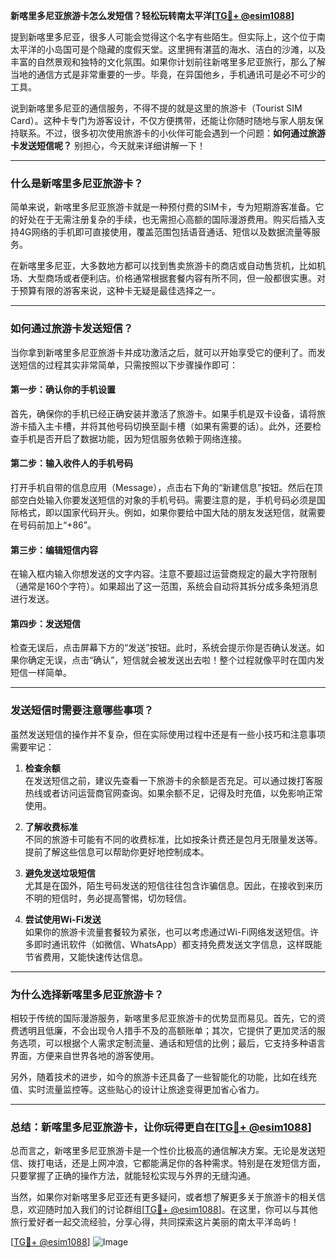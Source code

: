 **新喀里多尼亚旅游卡怎么发短信？轻松玩转南太平洋[[TG💪+ @esim1088](https://t.me/s/esim1088)]**

提到新喀里多尼亚，很多人可能会觉得这个名字有些陌生。但实际上，这个位于南太平洋的小岛国可是个隐藏的度假天堂。这里拥有湛蓝的海水、洁白的沙滩，以及丰富的自然景观和独特的文化氛围。如果你计划前往新喀里多尼亚旅行，那么了解当地的通信方式是非常重要的一步。毕竟，在异国他乡，手机通讯可是必不可少的工具。

说到新喀里多尼亚的通信服务，不得不提的就是这里的旅游卡（Tourist SIM Card）。这种卡专门为游客设计，不仅方便携带，还能让你随时随地与家人朋友保持联系。不过，很多初次使用旅游卡的小伙伴可能会遇到一个问题：**如何通过旅游卡发送短信呢？** 别担心，今天就来详细讲解一下！

---

### **什么是新喀里多尼亚旅游卡？**

简单来说，新喀里多尼亚旅游卡就是一种预付费的SIM卡，专为短期游客准备。它的好处在于无需注册复杂的手续，也无需担心高额的国际漫游费用。购买后插入支持4G网络的手机即可直接使用，覆盖范围包括语音通话、短信以及数据流量等服务。

在新喀里多尼亚，大多数地方都可以找到售卖旅游卡的商店或自动售货机，比如机场、大型商场或者便利店。价格通常根据套餐内容有所不同，但一般都很实惠。对于预算有限的游客来说，这种卡无疑是最佳选择之一。

---

### **如何通过旅游卡发送短信？**

当你拿到新喀里多尼亚旅游卡并成功激活之后，就可以开始享受它的便利了。而发送短信的过程其实非常简单，只需按照以下步骤操作即可：

#### **第一步：确认你的手机设置**
首先，确保你的手机已经正确安装并激活了旅游卡。如果手机是双卡设备，请将旅游卡插入主卡槽，并将其他号码切换至副卡槽（如果有需要的话）。此外，还要检查手机是否开启了数据功能，因为短信服务依赖于网络连接。

#### **第二步：输入收件人的手机号码**
打开手机自带的信息应用（Message），点击右下角的“新建信息”按钮。然后在顶部空白处输入你要发送短信的对象的手机号码。需要注意的是，手机号码必须是国际格式，即以国家代码开头。例如，如果你要给中国大陆的朋友发送短信，就需要在号码前加上“+86”。

#### **第三步：编辑短信内容**
在输入框内输入你想发送的文字内容。注意不要超过运营商规定的最大字符限制（通常是160个字符）。如果超出了这一范围，系统会自动将其拆分成多条短消息进行发送。

#### **第四步：发送短信**
检查无误后，点击屏幕下方的“发送”按钮。此时，系统会提示你是否确认发送。如果你确定无误，点击“确认”，短信就会被发送出去啦！整个过程就像平时在国内发短信一样简单。

---

### **发送短信时需要注意哪些事项？**

虽然发送短信的操作并不复杂，但在实际使用过程中还是有一些小技巧和注意事项需要牢记：

1. **检查余额**  
   在发送短信之前，建议先查看一下旅游卡的余额是否充足。可以通过拨打客服热线或者访问运营商官网查询。如果余额不足，记得及时充值，以免影响正常使用。

2. **了解收费标准**  
   不同的旅游卡可能有不同的收费标准，比如按条计费还是包月无限量发送等。提前了解这些信息可以帮助你更好地控制成本。

3. **避免发送垃圾短信**  
   尤其是在国外，陌生号码发送的短信往往包含诈骗信息。因此，在接收到来历不明的短信时，务必提高警惕，切勿轻信。

4. **尝试使用Wi-Fi发送**  
   如果你的旅游卡流量套餐较为紧张，也可以考虑通过Wi-Fi网络发送短信。许多即时通讯软件（如微信、WhatsApp）都支持免费发送文字信息，这样既能节省费用，又能快速传达信息。

---

### **为什么选择新喀里多尼亚旅游卡？**

相较于传统的国际漫游服务，新喀里多尼亚旅游卡的优势显而易见。首先，它的资费透明且低廉，不会出现令人措手不及的高额账单；其次，它提供了更加灵活的服务选项，可以根据个人需求定制流量、通话和短信的比例；最后，它支持多种语言界面，方便来自世界各地的游客使用。

另外，随着技术的进步，如今的旅游卡还具备了一些智能化的功能，比如在线充值、实时流量监控等。这些贴心的设计让旅途变得更加省心省力。

---

### **总结：新喀里多尼亚旅游卡，让你玩得更自在[[TG💪+ @esim1088](https://t.me/s/esim1088)]**

总而言之，新喀里多尼亚旅游卡是一个性价比极高的通信解决方案。无论是发送短信、拨打电话，还是上网冲浪，它都能满足你的各种需求。特别是在发短信方面，只要掌握了正确的操作方法，就能轻松实现与外界的无缝沟通。

当然，如果你对新喀里多尼亚还有更多疑问，或者想了解更多关于旅游卡的相关信息，欢迎随时加入我们的讨论群组[[TG💪+ @esim1088](https://t.me/s/esim1088)]。在这里，你可以与其他旅行爱好者一起交流经验，分享心得，共同探索这片美丽的南太平洋岛屿！

[[TG💪+ @esim1088](https://t.me/s/esim1088)] ![Image](https://i.postimg.cc/4NQfJmqS/Snipaste-2025-05-13-00-14-12.png)